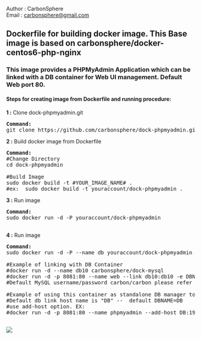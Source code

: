 Author  : CarbonSphere <br>
Email   : carbonsphere@gmail.com<br>


<h2>Dockerfile for building docker image. This Base image is based on carbonsphere/docker-centos6-php-nginx </h2>

<h3> This image provides a PHPMyAdmin Application which can be linked with a DB container for Web UI management. Default Web port 80.</h3>

<h4>Steps for creating image from Dockerfile and running procedure:</h4>

<b>1 :</b> Clone dock-phpmyadmin.git
<pre>
<b>Command: </b>
git clone https://github.com/carbonsphere/dock-phpmyadmin.git
</pre>

<b>2 :</b> Build docker image from Dockerfile
<pre>
<b>Command: </b>
#Change Directory
cd dock-phpmyadmin

#Build Image
sudo docker build -t #YOUR_IMAGE_NAME# .
#ex:  sudo docker build -t youraccount/dock-phpmyadmin .
</pre>

<b>3 :</b> Run image
<pre>
<b>Command: </b>
sudo docker run -d -P youraccount/dock-phpmyadmin 

</pre>

<b>4 :</b> Run image
<pre>
<b>Command: </b>
sudo docker run -d -P --name db youraccount/dock-phpmyadmin

#Example of linking with DB Container
#docker run -d --name db10 carbonsphere/dock-mysql
#docker run -d -p 8081:80 --name web --link db10:db10 -e DBNAME=DB10 carbonsphere/dock-phpmyadmin
#Default MySQL username/password carbon/carbon please refer to carbonsphere/dock-mysql

#Example of using this container as standalone DB manager to a remote host without having a local db link container.
#Default db link host name is "DB" --  default DBNAME=DB
#use add-host option. EX:
#docker run -d -p 8081:80 --name phpmyadmin --add-host DB:192.168.0.100 carbonsphere/dock-phpmyadmin

</pre>
![](https://goo.gl/5DKgaf)
